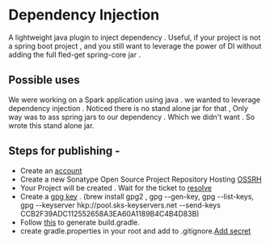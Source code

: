 # Dependency Injection
A lightweight java plugin to inject dependency . Useful, if your project is not a spring boot project , and you still want to leverage the power of DI without adding the full fled-get spring-core jar . 

## Possible uses

We were working on a Spark application using java . we wanted to leverage dependency injection . Noticed there is no stand alone jar for that ,
Only way was to ass spring jars to our dependency . Which we didn't want . So wrote this stand alone jar.


## Steps for publishing -

- Create an [account](https://issues.sonatype.org/secure/Signup!default.jspa)
- Create a new Sonatype Open Source Project Repository Hosting [OSSRH](https://issues.sonatype.org/secure/CreateIssue.jspa)
- Your Project will be created . Wait for the ticket to [resolve](https://issues.sonatype.org/browse/OSSRH-50941)
- Create a [gpg key](https://central.sonatype.org/pages/working-with-pgp-signatures.html) . (brew install gpg2 , gpg --gen-key, gpg --list-keys, gpg --keyserver hkp://pool.sks-keyservers.net --send-keys CCB2F39ADC112552658A3EA60A1189B4C4B4D83B)
- Follow [this](https://central.sonatype.org/pages/gradle.html) to generate build.gradle.
- create gradle.properties in your root and add to .gitignore.[Add secret](https://docs.gradle.org/current/userguide/signing_plugin.html)
